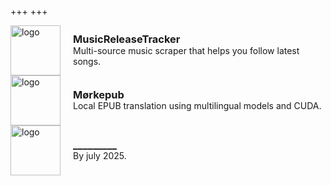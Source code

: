 +++
+++

<a href="https://github.com/BLCK-B/MusicReleaseTracker" target="_blank" style="display: flex; align-items: center; text-decoration: none;">
  <img src="/MRTlogo.svg" height="80" width="80" alt="logo">
  <div style="margin-left: 20px; line-height: 1.2;">
    <h3 style="margin: 0; padding: 0;">MusicReleaseTracker</h3>
    <p style="margin: 0px; padding: 0;"> Multi-source music scraper that helps you follow latest songs.</p>
  </div>
</a>

<a href="https://github.com/BLCK-B/Moerkepub" target="_blank" style="display: flex; align-items: center; text-decoration: none;">
  <img src="/Moerkelogo.svg" height="80" width="80" alt="logo">
  <div style="margin-left: 20px; line-height: 1.2;">
    <h3 style="margin: 0; padding: 0;">Mørkepub</h3>
    <p style="margin: 0px; padding: 0;">Local EPUB translation using multilingual models and CUDA. </p>
  </div>
</a>

<a href="https://github.com/BLCK-B" target="_blank" style="display: flex; align-items: center; text-decoration: none;">
  <img src="/github.svg" height="80" width="80" alt="logo">
  <div style="margin-left: 20px; line-height: 1.2;">
    <h3 style="margin: 0; padding: 0;">_________</h3>
    <p style="margin: 0px; padding: 0;">By july 2025.</p>
  </div>
</a>
